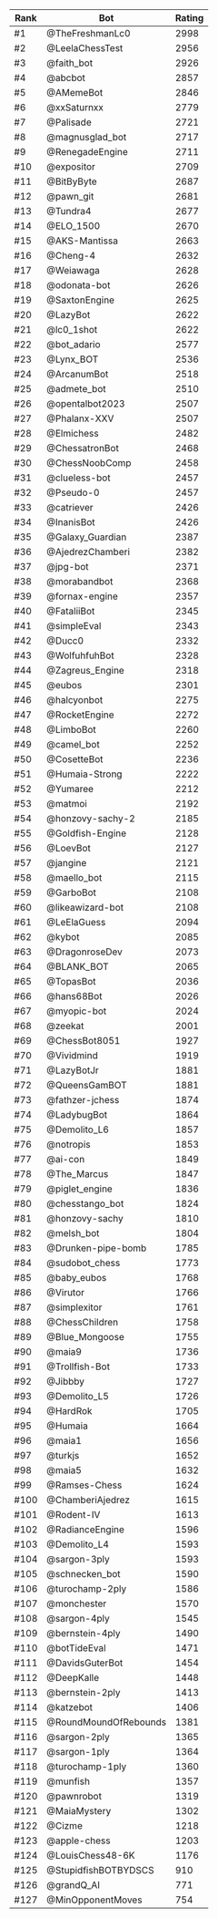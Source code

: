 Rank|Bot|Rating
---|---|---
#1|@TheFreshmanLc0|2998
#2|@LeelaChessTest|2956
#3|@faith_bot|2926
#4|@abcbot|2857
#5|@AMemeBot|2846
#6|@xxSaturnxx|2779
#7|@Palisade|2721
#8|@magnusglad_bot|2717
#9|@RenegadeEngine|2711
#10|@expositor|2709
#11|@BitByByte|2687
#12|@pawn_git|2681
#13|@Tundra4|2677
#14|@ELO_1500|2670
#15|@AKS-Mantissa|2663
#16|@Cheng-4|2632
#17|@Weiawaga|2628
#18|@odonata-bot|2626
#19|@SaxtonEngine|2625
#20|@LazyBot|2622
#21|@lc0_1shot|2622
#22|@bot_adario|2577
#23|@Lynx_BOT|2536
#24|@ArcanumBot|2518
#25|@admete_bot|2510
#26|@opentalbot2023|2507
#27|@Phalanx-XXV|2507
#28|@Elmichess|2482
#29|@ChessatronBot|2468
#30|@ChessNoobComp|2458
#31|@clueless-bot|2457
#32|@Pseudo-0|2457
#33|@catriever|2426
#34|@InanisBot|2426
#35|@Galaxy_Guardian|2387
#36|@AjedrezChamberi|2382
#37|@jpg-bot|2371
#38|@morabandbot|2368
#39|@fornax-engine|2357
#40|@FataliiBot|2345
#41|@simpleEval|2343
#42|@Ducc0|2332
#43|@WolfuhfuhBot|2328
#44|@Zagreus_Engine|2318
#45|@eubos|2301
#46|@halcyonbot|2275
#47|@RocketEngine|2272
#48|@LimboBot|2260
#49|@camel_bot|2252
#50|@CosetteBot|2236
#51|@Humaia-Strong|2222
#52|@Yumaree|2212
#53|@matmoi|2192
#54|@honzovy-sachy-2|2185
#55|@Goldfish-Engine|2128
#56|@LoevBot|2127
#57|@jangine|2121
#58|@maello_bot|2115
#59|@GarboBot|2108
#60|@likeawizard-bot|2108
#61|@LeElaGuess|2094
#62|@kybot|2085
#63|@DragonroseDev|2073
#64|@BLANK_BOT|2065
#65|@TopasBot|2036
#66|@hans68Bot|2026
#67|@myopic-bot|2024
#68|@zeekat|2001
#69|@ChessBot8051|1927
#70|@Vividmind|1919
#71|@LazyBotJr|1881
#72|@QueensGamBOT|1881
#73|@fathzer-jchess|1874
#74|@LadybugBot|1864
#75|@Demolito_L6|1857
#76|@notropis|1853
#77|@ai-con|1849
#78|@The_Marcus|1847
#79|@piglet_engine|1836
#80|@chesstango_bot|1824
#81|@honzovy-sachy|1810
#82|@melsh_bot|1804
#83|@Drunken-pipe-bomb|1785
#84|@sudobot_chess|1773
#85|@baby_eubos|1768
#86|@Virutor|1766
#87|@simplexitor|1761
#88|@ChessChildren|1758
#89|@Blue_Mongoose|1755
#90|@maia9|1736
#91|@Trollfish-Bot|1733
#92|@Jibbby|1727
#93|@Demolito_L5|1726
#94|@HardRok|1705
#95|@Humaia|1664
#96|@maia1|1656
#97|@turkjs|1652
#98|@maia5|1632
#99|@Ramses-Chess|1624
#100|@ChamberiAjedrez|1615
#101|@Rodent-IV|1613
#102|@RadianceEngine|1596
#103|@Demolito_L4|1593
#104|@sargon-3ply|1593
#105|@schnecken_bot|1590
#106|@turochamp-2ply|1586
#107|@monchester|1570
#108|@sargon-4ply|1545
#109|@bernstein-4ply|1490
#110|@botTideEval|1471
#111|@DavidsGuterBot|1454
#112|@DeepKalle|1448
#113|@bernstein-2ply|1413
#114|@katzebot|1406
#115|@RoundMoundOfRebounds|1381
#116|@sargon-2ply|1365
#117|@sargon-1ply|1364
#118|@turochamp-1ply|1360
#119|@munfish|1357
#120|@pawnrobot|1319
#121|@MaiaMystery|1302
#122|@Cizme|1218
#123|@apple-chess|1203
#124|@LouisChess48-6K|1176
#125|@StupidfishBOTBYDSCS|910
#126|@grandQ_AI|771
#127|@MinOpponentMoves|754
